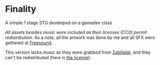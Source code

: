 # Finality
A simple 1 stage STG developed on a gamedev class

*All assets besides music were included as their licenses (CC0) permit redistribution*. As a note, all the artwork was done by me and all SFX were gathered at [Freesound](https://freesound.org/).

This version lacks music as they were grabbed from [ZabSplat](www.zapsplat.com), and they can't be redistributed (here is [the license]('https://www.zapsplat.com/license-type/standard-license/')).
